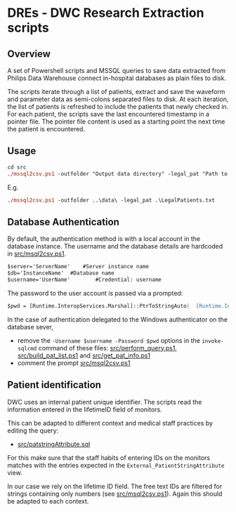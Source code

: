 # DREs - DWC Research Extraction scripts

## Overview
A set of Powershell scripts and MSSQL queries to save data extracted from Philips Data Warehouse connect in-hospital databases as plain files to disk.

The scripts iterate through a list of patients, extract and save the waveform and parameter data as semi-colons separated files to disk.
At each iteration, the list of patients is refreshed to include the patients that newly checked in.
For each patient, the scripts save the last encountered timestamp in a pointer file.
The pointer file content is used as a starting point the next time the patient is encountered.


## Usage
```ps
cd src
./mssql2csv.ps1 -outfolder "Output data directory" -legal_pat "Path to file listing the patients to extract"
```
E.g.
```ps
./mssql2csv.ps1 -outfolder ..\data\ -legal_pat .\LegalPatients.txt
```


## Database Authentication
By default, the authentication method is with a local account in the database instance.
The username and the database details are hardcoded in [src/msql2csv.ps1](./src/mssql2csv.ps1#L14).
```ps
$server='ServerName'	#Server instance name
$db='InstanceName'	#Database name
$username='UserName'		#Credential: username
```

The password to the user account is passed via a prompted:
```ps
$pwd = [Runtime.InteropServices.Marshal]::PtrToStringAuto(  [Runtime.InteropServices.Marshal]::SecureStringToBSTR($pass_secure)  )
```

In the case of authentication delegated to the Windows authenticator on the database sever, 
-  remove the `-Username $username -Password $pwd` options in the `invoke-sqlcmd` command of these files: [src/perform_query.ps1](./src/perform_query.ps1#L85), [src/build_pat_list.ps1](./src/build_pat_list.ps1#L15) and [src/get_pat_info.ps1](./src/get_pat_info.ps1#L16)
-  comment the prompt [src/msql2csv.ps1](./src/mssql2csv.ps1#L19)


## Patient identification

DWC uses an internal patient unique identifier. The scripts read the information entered in the lifetimeID field of monitors.

This can be adapted to different context and medical staff practices by editing the query:

- [src/patstringAttribute.sql](./src/patstringAttribute.sql)

For this make sure that the staff habits of entering IDs on the monitors matches with the entries expected in the `External_PatientStringAttribute` view.

In our case we rely on the lifetime ID field. The free text IDs are filtered for strings containing only numbers (see [src/msql2csv.ps1](./src/mssql2csv.ps1#L76)). Again this should be adapted to each context.
